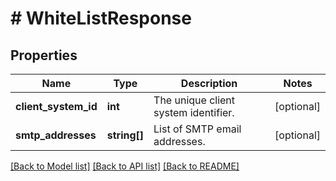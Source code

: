 # # WhiteListResponse

## Properties

Name | Type | Description | Notes
------------ | ------------- | ------------- | -------------
**client_system_id** | **int** | The unique client system identifier. | [optional]
**smtp_addresses** | **string[]** | List of SMTP email addresses. | [optional]

[[Back to Model list]](../../README.md#models) [[Back to API list]](../../README.md#endpoints) [[Back to README]](../../README.md)
